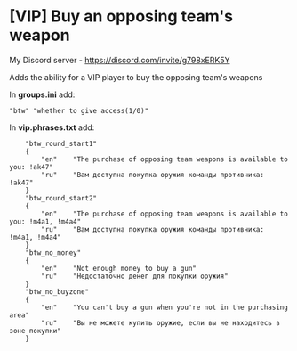 # [VIP] Buy an opposing team's weapon
My Discord server - https://discord.com/invite/g798xERK5Y

Adds the ability for a VIP player to buy the opposing team's weapons

In **groups.ini** add:
```
"btw" "whether to give access(1/0)"
```

In **vip.phrases.txt** add:
```
	"btw_round_start1"
	{
		"en"	"The purchase of opposing team weapons is available to you: !ak47"
		"ru"	"Вам доступна покупка оружия команды противника: !ak47"
	}
	"btw_round_start2"
	{
		"en"	"The purchase of opposing team weapons is available to you: !m4a1, !m4a4"
		"ru"	"Вам доступна покупка оружия команды противника: !m4a1, !m4a4"
	}
	"btw_no_money"
	{
		"en"	"Not enough money to buy a gun"
		"ru"	"Недостаточно денег для покупки оружия"
	}
	"btw_no_buyzone"
	{
		"en"	"You can't buy a gun when you're not in the purchasing area"
		"ru"	"Вы не можете купить оружие, если вы не находитесь в зоне покупки"
	}
```